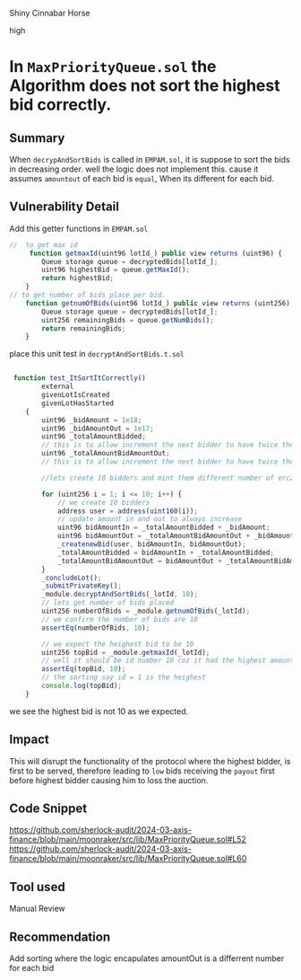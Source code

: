 Shiny Cinnabar Horse

high

# In `MaxPriorityQueue.sol` the Algorithm does not sort the highest bid correctly.

## Summary
When `decrypAndSortBids` is called in  `EMPAM.sol`, it is suppose to sort the bids in decreasing order. well the logic does not implement this. cause it assumes `amountout` of each bid is `equal`, When its different for each bid. 

## Vulnerability Detail

Add this getter functions in  `EMPAM.sol`

```javascript
//  to get max id
     function getmaxId(uint96 lotId_) public view returns (uint96) {
        Queue storage queue = decryptedBids[lotId_];
        uint96 highestBid = queue.getMaxId();
        return highestBid;
    }
// to get number of bids place per bid.
    function getnumOfBids(uint96 lotId_) public view returns (uint256) {
        Queue storage queue = decryptedBids[lotId_];
        uint256 remainingBids = queue.getNumBids();
        return remainingBids;
    }
```
place this unit test  in `decryptAndSortBids.t.sol`
```javascript

 function test_ItSortItCorrectly()
        external
        givenLotIsCreated
        givenLotHasStarted
    {
        uint96 _bidAmount = 1e18;
        uint96 _bidAmountOut = 1e17;
        uint96 _totalAmountBidded; 
        // this is to allow increment the next bidder to have twice the amount of the previous bidder of amount in.
        uint96 _totalAmountBidAmountOut;
        // this is to allow increment the next bidder to have twice the amount of the previous bidder of amount out.

        //lets create 10 bidders and mint them different number of erc20

        for (uint256 i = 1; i <= 10; i++) {
            // we create 10 bidders
            address user = address(uint160(i));
            // update amount in and out to always increase
            uint96 bidAmountIn = _totalAmountBidded + _bidAmount;
            uint96 bidAmountOut = _totalAmountBidAmountOut + _bidAmountOut;
            _createnewBid(user, bidAmountIn, bidAmountOut);
            _totalAmountBidded = bidAmountIn + _totalAmountBidded;
            _totalAmountBidAmountOut = bidAmountOut + _totalAmountBidAmountOut;
        }
        _concludeLot();
        _submitPrivateKey();
        _module.decryptAndSortBids(_lotId, 10);
        // lets get number of bids placed
        uint256 numberOfBids = _module.getnumOfBids(_lotId);
        // we confirm the number of bids are 10
        assertEq(numberOfBids, 10);

        // we expect the heighest bid to be 10 
        uint256 topBid = _module.getmaxId(_lotId);
        // well it should be id number 10 coz it had the highest amount in and amount out
        assertEq(topBid, 10);
        // the sorting say id = 1 is the heighest
        console.log(topBid);
    }

```
we see the highest bid is not 10 as we expected.

## Impact
This will disrupt the functionality of the protocol where the highest bidder, is first to be served, therefore leading to 
`low` bids receiving the `payout` first before highest bidder causing him to loss the auction.

## Code Snippet
https://github.com/sherlock-audit/2024-03-axis-finance/blob/main/moonraker/src/lib/MaxPriorityQueue.sol#L52
https://github.com/sherlock-audit/2024-03-axis-finance/blob/main/moonraker/src/lib/MaxPriorityQueue.sol#L60
## Tool used
Manual Review


## Recommendation
Add sorting where the logic encapulates amountOut is a differrent number for each bid


